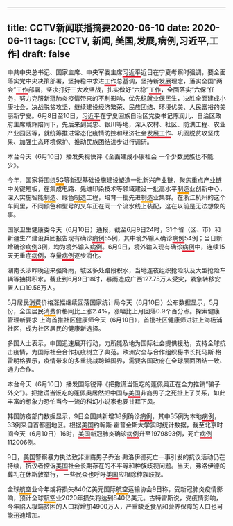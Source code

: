 

---
title: CCTV新闻联播摘要2020-06-10
date: 2020-06-11
tags: [CCTV, 新闻, 美国,发展,病例,习近平,工作]
draft: false
---
中共中央总书记、国家主席、中央军委主席<span style="border-bottom:4px solid #E32636;">习近平</span>近日在宁夏考察时强调，要全面落实党中央决策部署，坚持稳中求进<span style="border-bottom:4px solid #E32636;">工作</span>总基调，坚持新<span style="border-bottom:4px solid #E32636;">发展</span>理念，落实全国“两会”<span style="border-bottom:4px solid #E32636;">工作</span>部署，坚决打好三大攻坚战，扎实做好“六稳”<span style="border-bottom:4px solid #E32636;">工作</span>，全面落实“六保”任务，努力克服新冠肺炎疫情带来的不利影响，优先稳就业保民生，决胜全面建成小康社会，决战脱贫攻坚，继续建设经济繁荣、民族团结、环境优美、人民富裕的美丽新宁夏。6月8日至10日，<span style="border-bottom:4px solid #E32636;">习近平</span>在宁夏回族自治区党委书记陈润儿、自治区政府主席咸辉陪同下，先后来到吴忠、银川等地，深入农村、社区、防洪工程、农业产业园区等，就统筹推进常态化疫情防控和经济社会<span style="border-bottom:4px solid #E32636;">发展</span><span style="border-bottom:4px solid #E32636;">工作</span>、巩固脱贫攻坚成果、加强生态环境保护、推动民族团结进步进行调研。

本台今天（6月10日）播发央视快评《全面建成小康社会 一个少数民族也不能少》。

今年，国家将围绕<span style="border-bottom:4px solid orange;">5G</span>等新型基础设施建设塑造一批新兴产业链，聚焦重点产业链中关键短板，在集成电路、先进印染技术等领域建设一批高水平<span style="border-bottom:4px solid orange;">制造</span>业创新中心，深入实施智能<span style="border-bottom:4px solid orange;">制造</span>、绿色<span style="border-bottom:4px solid orange;">制造</span>工程，培育一批先进<span style="border-bottom:4px solid orange;">制造</span>业集群。在浙江杭州的这个车间里，不同颜色和型号的叉车正在同一个流水线上装配，这在以前是无法想象的事。

国家卫生健康委今天（6月10日）通报，截至6月9日24时，31个省（区、市）和新疆生产建设兵团报告现有确诊<span style="border-bottom:4px solid #E32636;">病例</span>55例，其中境外输入确诊<span style="border-bottom:4px solid #E32636;">病例</span>54例；当日新增确诊<span style="border-bottom:4px solid #E32636;">病例</span>3例，均为境外输入<span style="border-bottom:4px solid #E32636;">病例</span>。6月9日，境外输入现有确诊<span style="border-bottom:4px solid #E32636;">病例</span>中，连续15天无重症<span style="border-bottom:4px solid #E32636;">病例</span>，存量<span style="border-bottom:4px solid #E32636;">病例</span>逐步消化。

湖南长沙昨晚迎来强降雨，城区多处路段积水，当地连夜组织抢险队及大型抢险车辆等抽排积水。截止到6月9日18时，暴雨造成广西127.75万人受灾，紧急转移安置人口19.58万人。

5月居民<span style="border-bottom:4px solid orange;">消费</span>价格涨幅继续回落国家统计局今天（6月10日）公布数据显示，5月份，全国居民<span style="border-bottom:4px solid orange;">消费</span>价格同比上涨2.4%，涨幅比上月回落0.9个百分点。探索健康管理新要求 上海首推社区健康师今天（6月10日），首批社区健康师进驻上海杨浦社区，成为社区居民的健康新选择。

多国人士表示，中国迅速展开行动，力所能及地为国际社会提供援助，支持全球抗击疫情，为国际社会合作抗疫树立了典范。欧洲安全与合作组织秘书长托马斯·格雷明格表示，疫情带来的多重挑战跨越国界，需要各国政府在全球层面团结一致、通力合作。

本台今天（6月10日）播发国际锐评《把撒谎当饭吃的蓬佩奥正在全力推销“骗子外交”》。把撒谎当饭吃的蓬佩奥居然把中国与<span style="border-bottom:4px solid #E32636;">美国</span>非裔男子之死扯上了关系，如此丰富的想象力恐怕当今一流的科幻小说家也要甘拜下风。

韩国防疫部门数据显示，9日全国共新增38例确诊<span style="border-bottom:4px solid #E32636;">病例</span>，其中35例为本地<span style="border-bottom:4px solid #E32636;">病例</span>，33例来自首都圈地区。根据<span style="border-bottom:4px solid #E32636;">美国</span>约翰斯·霍普金斯大学实时统计数据，截至北京时间今天（6月10日）16时，<span style="border-bottom:4px solid #E32636;">美国</span>新冠肺炎确诊<span style="border-bottom:4px solid #E32636;">病例</span>升至1979893例，死亡<span style="border-bottom:4px solid #E32636;">病例</span>112006例。

9日，<span style="border-bottom:4px solid #E32636;">美国</span>警察暴力执法致非洲裔男子乔治·弗洛伊德死亡一事引发的抗议活动仍在持续，抗议者控诉<span style="border-bottom:4px solid #E32636;">美国</span>社会长期存在的不平等和种族歧视问题。当天，弗洛伊德的葬礼在休斯敦举行， 一些民众也呼吁<span style="border-bottom:4px solid #E32636;">美国</span>应根除种族歧视。

全球<span style="border-bottom:4px solid orange;">航空</span>业今年或将损失840亿美元国际<span style="border-bottom:4px solid orange;">航空</span>运输协会9日称，受新冠肺炎疫情影响，预计全球<span style="border-bottom:4px solid orange;">航空</span>业2020年损失将达到840亿美元。古特雷斯说，受疫情影响，今年陷入极端贫困的人口将增加4900万人，严重缺乏食品和营养保障的人口也可能迅速增加。
